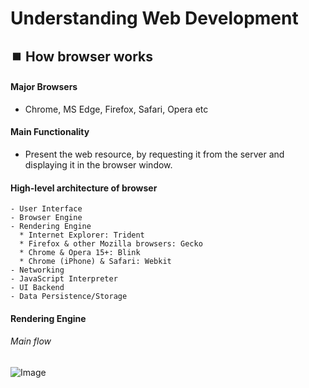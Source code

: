 # Understanding Web Development

## ⏹️ How browser works

#### Major Browsers
- Chrome, MS Edge, Firefox, Safari, Opera etc

#### Main Functionality
- Present the web resource, by requesting it from the server and displaying it in the browser window.

#### High-level architecture of browser
	- User Interface
	- Browser Engine
	- Rendering Engine
	  * Internet Explorer: Trident
	  * Firefox & other Mozilla browsers: Gecko
	  * Chrome & Opera 15+: Blink
	  * Chrome (iPhone) & Safari: Webkit
	- Networking
	- JavaScript Interpreter
	- UI Backend
	- Data Persistence/Storage

#### Rendering Engine
	
###### Main flow
![Image](https://miro.medium.com/max/600/1*cfQpu6Xvb7e9IiH4CCuiCg.png)
	
	

	 
